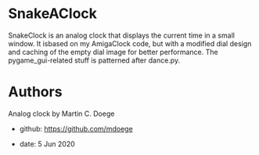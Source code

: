 # SnakeAClock

SnakeClock is an analog clock that displays the current time in a small window. It isbased on my AmigaClock code, but with a modified dial design and caching of the empty dial image for better performance. The pygame_gui-related stuff is patterned after dance.py.

# Authors

Analog clock by Martin C. Doege

+ github: https://github.com/mdoege

+ date: 5 Jun 2020
